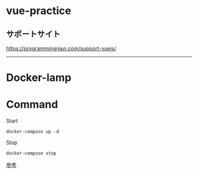 # vue-practice


## サポートサイト
https://programmingnavi.com/support-vuejs/


---


# Docker-lamp

# Command
Start
```
docker-compose up -d
```

Stop
```
docker-compose stop
```

[参考](https://qiita.com/jey0taka/items/3fca0d0acb8aa4278284#filesapache_conf00_virtualhostconf)
